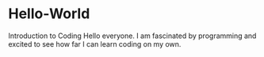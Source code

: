 # Hello-World
Introduction to Coding
Hello everyone. I am fascinated by programming and excited to see how far I can learn coding on my own.
